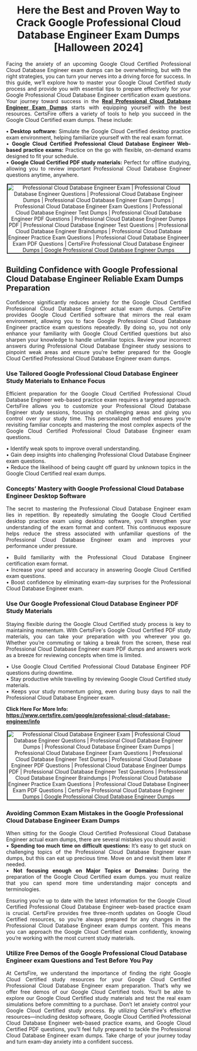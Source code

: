 <h1 style="text-align: center;"><strong>Here the Best and Proven Way to Crack Google Professional Cloud Database Engineer Exam Dumps [Halloween 2024]</strong></h1>

<p style="text-align: justify;">Facing the anxiety of an upcoming Google Cloud Certified Professional Cloud Database Engineer exam dumps can be overwhelming, but with the right strategies, you can turn your nerves into a driving force for success. In this guide, we’ll explore how to master your Google Cloud Certified study process and provide you with essential tips to prepare effectively for your Google Professional Cloud Database Engineer certification exam questions. Your journey toward success in the <strong><a href="https://www.certsfire.com/google/professional-cloud-database-engineer/prep">Real Professional Cloud Database Engineer Exam Dumps</a></strong> starts with equipping yourself with the best resources. CertsFire offers a variety of tools to help you succeed in the Google Cloud Certified exam dumps. These include:</p>

<p style="text-align: justify;"><strong>• Desktop software:</strong> Simulate the Google Cloud Certified desktop practice exam environment, helping familiarize yourself with the real exam format.<br />
• <strong> Google Cloud Certified Professional Cloud Database Engineer Web-based practice exams:</strong> Practice on the go with flexible, on-demand exams designed to fit your schedule.<br />
• <strong>Google Cloud Certified PDF study materials:</strong> Perfect for offline studying, allowing you to review important Professional Cloud Database Engineer questions anytime, anywhere.</p>

<p style="text-align: center;"><img alt="Professional Cloud Database Engineer Exam | Professional Cloud Database Engineer Questions | Professional Cloud Database Engineer Dumps | Professional Cloud Database Engineer Exam Dumps | Professional Cloud Database Engineer Exam Questions | Professional Cloud Database Engineer Test Dumps | Professional Cloud Database Engineer PDF Questions | Professional Cloud Database Engineer Dumps PDF | Professional Cloud Database Engineer Test Questions | Professional Cloud Database Engineer Braindumps | Professional Cloud Database Engineer Practice Exam Questions | Professional Cloud Database Engineer Exam PDF Questions | CertsFire Professional Cloud Database Engineer Dumps | Google Professional Cloud Database Engineer Dumps" src="https://i.imgur.com/HRf80CO.jpeg" style="border-width: 2px; border-style: solid; margin: 2px;" /></p>

<h2><strong>Building Confidence with Google Professional Cloud Database Engineer Reliable Exam Dumps Preparation </strong></h2>

<p style="text-align: justify;">Confidence significantly reduces anxiety for the Google Cloud Certified Professional Cloud Database Engineer actual exam dumps. CertsFire provides Google Cloud Certified software that mirrors the real exam environment, allowing you to face Google Professional Cloud Database Engineer practice exam questions repeatedly. By doing so, you not only enhance your familiarity with Google Cloud Certified questions but also sharpen your knowledge to handle unfamiliar topics. Review your incorrect answers during Professional Cloud Database Engineer study sessions to pinpoint weak areas and ensure you’re better prepared for the Google Cloud Certified Professional Cloud Database Engineer exam dumps.</p>

<h3><strong>Use Tailored Google Professional Cloud Database Engineer Study Materials to Enhance Focus</strong></h3>

<p style="text-align: justify;">Efficient preparation for the Google Cloud Certified Professional Cloud Database Engineer web-based practice exam requires a targeted approach. CertsFire allows you to customize your Professional Cloud Database Engineer study sessions, focusing on challenging areas and giving you control over your study time. This personalized method ensures you’re revisiting familiar concepts and mastering the most complex aspects of the Google Cloud Certified Professional Cloud Database Engineer exam questions.</p>

<p style="text-align: justify;">• Identify weak spots to improve overall understanding.<br />
• Gain deep insights into challenging Professional Cloud Database Engineer exam questions.<br />
• Reduce the likelihood of being caught off guard by unknown topics in the Google Cloud Certified real exam dumps.</p>

<h3><strong>Concepts’ Mastery with Google Professional Cloud Database Engineer Desktop Software</strong></h3>

<p style="text-align: justify;">The secret to mastering the Professional Cloud Database Engineer exam lies in repetition. By repeatedly simulating the Google Cloud Certified desktop practice exam using desktop software, you’ll strengthen your understanding of the exam format and content. This continuous exposure helps reduce the stress associated with unfamiliar questions of the Professional Cloud Database Engineer exam and improves your performance under pressure.</p>

<p style="text-align: justify;">• Build familiarity with the Professional Cloud Database Engineer certification exam format.<br />
• Increase your speed and accuracy in answering Google Cloud Certified exam questions.<br />
• Boost confidence by eliminating exam-day surprises for the Professional Cloud Database Engineer exam.</p>

<h3><strong>Use Our Google Professional Cloud Database Engineer PDF Study Materials</strong></h3>

<p style="text-align: justify;">Staying flexible during the Google Cloud Certified study process is key to maintaining momentum. With CertsFire's Google Cloud Certified PDF study materials, you can take your preparation with you wherever you go. Whether you’re commuting or taking a break from the screen, these real Professional Cloud Database Engineer exam PDF dumps and answers work as a breeze for reviewing concepts when time is limited.</p>

<p style="text-align: justify;">• Use Google Cloud Certified Professional Cloud Database Engineer PDF questions during downtime.<br />
• Stay productive while travelling by reviewing Google Cloud Certified study materials.<br />
• Keeps your study momentum going, even during busy days to nail the Professional Cloud Database Engineer exam.</p>

<p><strong>Click Here For More Info: <a href="https://www.certsfire.com/google/professional-cloud-database-engineer/info">https://www.certsfire.com/google/professional-cloud-database-engineer/info</a></strong></p>

<p style="text-align: center;"><img alt="Professional Cloud Database Engineer Exam | Professional Cloud Database Engineer Questions | Professional Cloud Database Engineer Dumps | Professional Cloud Database Engineer Exam Dumps | Professional Cloud Database Engineer Exam Questions | Professional Cloud Database Engineer Test Dumps | Professional Cloud Database Engineer PDF Questions | Professional Cloud Database Engineer Dumps PDF | Professional Cloud Database Engineer Test Questions | Professional Cloud Database Engineer Braindumps | Professional Cloud Database Engineer Practice Exam Questions | Professional Cloud Database Engineer Exam PDF Questions | CertsFire Professional Cloud Database Engineer Dumps | Google Professional Cloud Database Engineer Dumps" src="https://i.imgur.com/PTeSG9a.jpeg" style="border-width: 2px; border-style: solid; margin: 2px;" /></p>

<h3><strong>Avoiding Common Exam Mistakes in the Google Professional Cloud Database Engineer Exam Dumps</strong></h3>

<p style="text-align: justify;">When sitting for the Google Cloud Certified Professional Cloud Database Engineer actual exam dumps, there are several mistakes you should avoid:<br />
• <strong>Spending too much time on difficult questions:</strong> It’s easy to get stuck on challenging topics of the Professional Cloud Database Engineer exam dumps, but this can eat up precious time. Move on and revisit them later if needed.<br />
• <strong>Not focusing enough on Major Topics or Domains:</strong> During the preparation of the Google Cloud Certified exam dumps. you must realize that you can spend more time understanding major concepts and terminologies.</p>

<p style="text-align: justify;">Ensuring you’re up to date with the latest information for the Google Cloud Certified Professional Cloud Database Engineer web-based practice exam is crucial. CertsFire provides free three-month updates on Google Cloud Certified resources, so you’re always prepared for any changes in the Professional Cloud Database Engineer exam dumps content. This means you can approach the Google Cloud Certified exam confidently, knowing you’re working with the most current study materials.</p>

<h3><strong>Utilize Free Demos of the Google Professional Cloud Database Engineer exam Questions and Test Before You Pay</strong></h3>

<p style="text-align: justify;">At CertsFire, we understand the importance of finding the right Google Cloud Certified study resources for your Google Cloud Certified Professional Cloud Database Engineer exam preparation. That’s why we offer free demos of our Google Cloud Certified tools. You’ll be able to explore our Google Cloud Certified study materials and test the real exam simulations before committing to a purchase. Don’t let anxiety control your Google Cloud Certified study process. By utilizing CertsFire's effective resources—including desktop software, Google Cloud Certified Professional Cloud Database Engineer web-based practice exams, and Google Cloud Certified PDF questions, you’ll feel fully prepared to tackle the Professional Cloud Database Engineer exam dumps. Take charge of your journey today and turn exam-day anxiety into a confident success.</p>
